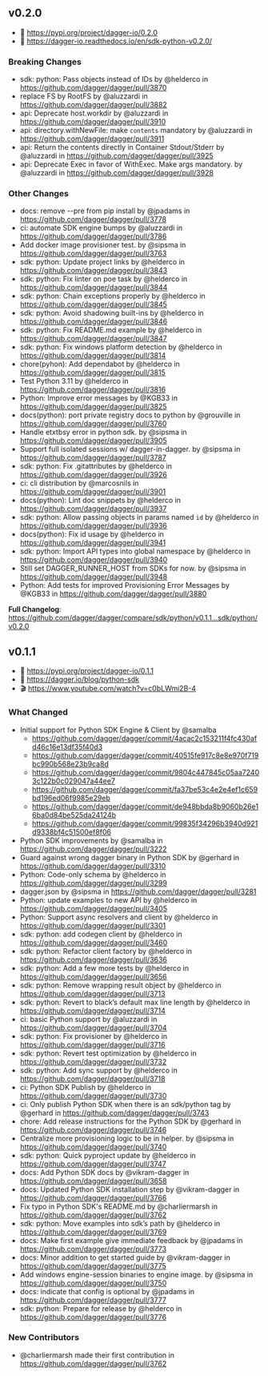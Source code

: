 ## v0.2.0

- 🐍 https://pypi.org/project/dagger-io/0.2.0
- 📖 https://dagger-io.readthedocs.io/en/sdk-python-v0.2.0/

### Breaking Changes
* sdk: python: Pass objects instead of IDs by @helderco in https://github.com/dagger/dagger/pull/3870
* replace FS by RootFS by @aluzzardi in https://github.com/dagger/dagger/pull/3882
* api: Deprecate host.workdir by @aluzzardi in https://github.com/dagger/dagger/pull/3910
* api: directory.withNewFile: make `contents` mandatory by @aluzzardi in https://github.com/dagger/dagger/pull/3911
* api: Return the contents directly in Container Stdout/Stderr by @aluzzardi in https://github.com/dagger/dagger/pull/3925
* api: Deprecate Exec in favor of WithExec. Make args mandatory. by @aluzzardi in https://github.com/dagger/dagger/pull/3928

### Other Changes
* docs: remove --pre from pip install by @jpadams in https://github.com/dagger/dagger/pull/3778
* ci: automate SDK engine bumps by @aluzzardi in https://github.com/dagger/dagger/pull/3786
* Add docker image provisioner test. by @sipsma in https://github.com/dagger/dagger/pull/3763
* sdk: python: Update project links by @helderco in https://github.com/dagger/dagger/pull/3843
* sdk: python: Fix linter on poe task by @helderco in https://github.com/dagger/dagger/pull/3844
* sdk: python: Chain exceptions properly by @helderco in https://github.com/dagger/dagger/pull/3845
* sdk: python: Avoid shadowing built-ins by @helderco in https://github.com/dagger/dagger/pull/3846
* sdk: python: Fix README.md example by @helderco in https://github.com/dagger/dagger/pull/3847
* sdk: python: Fix windows platform detection by @helderco in https://github.com/dagger/dagger/pull/3814
* chore(pyhon): Add dependabot by @helderco in https://github.com/dagger/dagger/pull/3815
* Test Python 3.11 by @helderco in https://github.com/dagger/dagger/pull/3816
* Python: Improve error messages by @KGB33 in https://github.com/dagger/dagger/pull/3825
* docs(python): port private registry docs to python by @grouville in https://github.com/dagger/dagger/pull/3760
* Handle etxtbsy error in python sdk. by @sipsma in https://github.com/dagger/dagger/pull/3905
* Support full isolated sessions w/ dagger-in-dagger.  by @sipsma in https://github.com/dagger/dagger/pull/3787
* sdk: python: Fix .gitattributes by @helderco in https://github.com/dagger/dagger/pull/3926
* ci: cli distribution by @marcosnils in https://github.com/dagger/dagger/pull/3901
* docs(python): Lint doc snippets by @helderco in https://github.com/dagger/dagger/pull/3937
* sdk: python: Allow passing objects in params named `id` by @helderco in https://github.com/dagger/dagger/pull/3936
* docs(python): Fix id usage by @helderco in https://github.com/dagger/dagger/pull/3941
* sdk: python: Import API types into global namespace by @helderco in https://github.com/dagger/dagger/pull/3940
* Still set DAGGER_RUNNER_HOST from SDKs for now. by @sipsma in https://github.com/dagger/dagger/pull/3948
* Python: Add tests for improved Provisioning Error Messages by @KGB33 in https://github.com/dagger/dagger/pull/3880

**Full Changelog**: https://github.com/dagger/dagger/compare/sdk/python/v0.1.1...sdk/python/v0.2.0

## v0.1.1

- 🐍 https://pypi.org/project/dagger-io/0.1.1
- 📝 https://dagger.io/blog/python-sdk
- 🎬 https://www.youtube.com/watch?v=c0bLWmi2B-4

### What Changed
* Initial support for Python SDK Engine & Client by @samalba
  * https://github.com/dagger/dagger/commit/4acac2c153211f4fc430afd46c16e13df35f40d3
  * https://github.com/dagger/dagger/commit/40515fe917c8e8e970f719bc990b568e23b9ca8d
  * https://github.com/dagger/dagger/commit/9804c447845c05aa72403c122b0c029047a44ee7
  * https://github.com/dagger/dagger/commit/fa37be53c4e2e4ef1c659bd196ed06f9985e29eb
  * https://github.com/dagger/dagger/commit/de948bbda8b9060b26e16ba0d84be525da24124b
  * https://github.com/dagger/dagger/commit/99835f34296b3940d921d9338bf4c51500ef8f06
* Python SDK improvements by @samalba in https://github.com/dagger/dagger/pull/3222
* Guard against wrong dagger binary in Python SDK by @gerhard in https://github.com/dagger/dagger/pull/3310
* Python: Code-only schema by @helderco in https://github.com/dagger/dagger/pull/3299
* dagger.json by @sipsma in https://github.com/dagger/dagger/pull/3281
* Python: update examples to new API by @helderco in https://github.com/dagger/dagger/pull/3405
* Python: Support async resolvers and client by @helderco in https://github.com/dagger/dagger/pull/3301
* sdk: python: add codegen client by @helderco in https://github.com/dagger/dagger/pull/3460
* sdk: python: Refactor client factory by @helderco in https://github.com/dagger/dagger/pull/3636
* sdk: python: Add a few more tests by @helderco in https://github.com/dagger/dagger/pull/3656
* sdk: python: Remove wrapping result object by @helderco in https://github.com/dagger/dagger/pull/3713
* sdk: python: Revert to black’s default max line length by @helderco in https://github.com/dagger/dagger/pull/3714
* ci: basic Python support by @aluzzardi in https://github.com/dagger/dagger/pull/3704
* sdk: python: Fix provisioner by @helderco in https://github.com/dagger/dagger/pull/3716
* sdk: python: Revert test optimization by @helderco in https://github.com/dagger/dagger/pull/3732
* sdk: python: Add sync support by @helderco in https://github.com/dagger/dagger/pull/3718
* ci: Python SDK Publish by @helderco in https://github.com/dagger/dagger/pull/3730
* ci: Only publish Python SDK when there is an sdk/python tag by @gerhard in https://github.com/dagger/dagger/pull/3743
* chore: Add release instructions for the Python SDK by @gerhard in https://github.com/dagger/dagger/pull/3746
* Centralize more provisioning logic to be in helper.  by @sipsma in https://github.com/dagger/dagger/pull/3740
* sdk: python: Quick pyproject update by @helderco in https://github.com/dagger/dagger/pull/3747
* docs: Add Python SDK docs by @vikram-dagger in https://github.com/dagger/dagger/pull/3658
* docs: Updated Python SDK installation step by @vikram-dagger in https://github.com/dagger/dagger/pull/3766
* Fix typo in Python SDK's README.md by @charliermarsh in https://github.com/dagger/dagger/pull/3762
* sdk: python: Move examples into sdk’s path by @helderco in https://github.com/dagger/dagger/pull/3769
* docs: Make first example give immediate feedback by @jpadams in https://github.com/dagger/dagger/pull/3773
* docs: Minor addition to get started guide by @vikram-dagger in https://github.com/dagger/dagger/pull/3775
* Add windows engine-session binaries to engine image. by @sipsma in https://github.com/dagger/dagger/pull/3750
* docs: indicate that config is optional by @jpadams in https://github.com/dagger/dagger/pull/3777
* sdk: python: Prepare for release by @helderco in https://github.com/dagger/dagger/pull/3776

### New Contributors
* @charliermarsh made their first contribution in https://github.com/dagger/dagger/pull/3762

